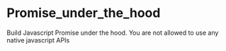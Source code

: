 # Promise_under_the_hood

Build Javascript Promise under the hood. You are not allowed to use any native javascript APIs
